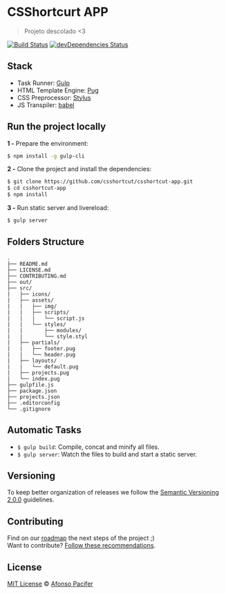 # CSShortcurt APP

> Projeto descolado <3

[![Build Status](https://travis-ci.org/csshortcut/csshortcut-app.svg?branch=master)](https://travis-ci.org/csshortcut/csshortcut-app)
[![devDependencies Status](https://david-dm.org/csshortcut/csshortcut-app/dev-status.svg)](https://david-dm.org/csshortcut/csshortcut-app?type=dev)

## Stack

- Task Runner: [Gulp](http://gulpjs.com/)
- HTML Template Engine: [Pug](https://pugjs.org/api/getting-started.html)
- CSS Preprocessor: [Stylus](http://stylus-lang.com/)
- JS Transpiler: [babel](https://babeljs.io/)

## Run the project locally

**1 -** Prepare the environment:

```sh
$ npm install -g gulp-cli
```

**2 -** Clone the project and install the dependencies:

```sh
$ git clone https://github.com/csshortcut/csshortcut-app.git
$ cd csshortcut-app
$ npm install
```
**3 -** Run static server and livereload:

```sh
$ gulp server
```

## Folders Structure

	.
	├── README.md
	├── LICENSE.md
	├── CONTRIBUTING.md
	├── out/
	├── src/
	|   ├── icons/
	|   ├── assets/
	|   |   ├── img/
	|   |   ├── scripts/
	|   |   |   └── script.js
	|   |   └── styles/
	|   |       ├── modules/
	|   |       └── style.styl
	|   ├── partials/
	|   |   ├── footer.pug
	|   |   └── header.pug
	|   ├── layouts/
	|   |   └── default.pug
	|   ├── projects.pug
	|   └── index.pug
	├── gulpfile.js
	├── package.json
	├── projects.json
	├── .editorconfig
	└── .gitignore

## Automatic Tasks

- `$ gulp build`: Compile, concat and minify all files.
- `$ gulp server`: Watch the files to build and start a static server.

## Versioning

To keep better organization of releases we follow the [Semantic Versioning 2.0.0](http://semver.org/) guidelines.

## Contributing
Find on our [roadmap](https://github.com/csshortcut/csshortcut-app/issues/1) the next steps of the project ;)
<br>
Want to contribute? [Follow these recommendations](https://github.com/csshortcut/csshortcut-app/blob/master/CONTRIBUTING.md).

## License
[MIT License](https://github.com/csshortcut/csshortcut-app/blob/master/LICENSE.md) © [Afonso Pacifer](http://afonsopacifer.com/)
